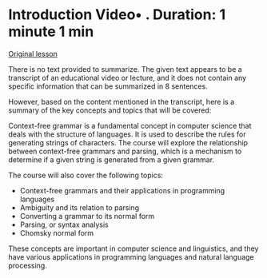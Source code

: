 # Introduction Video• . Duration: 1 minute 1 min

[Original lesson](https://www.coursera.org/learn/uol-fundamentals-of-computer-science/lecture/fo6IT/introduction)

There is no text provided to summarize. The given text appears to be a transcript of an educational video or lecture, and it does not contain any specific information that can be summarized in 8 sentences.

However, based on the content mentioned in the transcript, here is a summary of the key concepts and topics that will be covered:

Context-free grammar is a fundamental concept in computer science that deals with the structure of languages. It is used to describe the rules for generating strings of characters. The course will explore the relationship between context-free grammars and parsing, which is a mechanism to determine if a given string is generated from a given grammar.

The course will also cover the following topics:

* Context-free grammars and their applications in programming languages
* Ambiguity and its relation to parsing
* Converting a grammar to its normal form
* Parsing, or syntax analysis
* Chomsky normal form

These concepts are important in computer science and linguistics, and they have various applications in programming languages and natural language processing.

